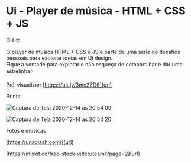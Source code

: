# Ui - Player de música - HTML + CSS + JS

Olá 🤓 <p>
O player de música HTML + CSS e JS é parte de uma série de desafios pessoais para explorar ideias em Ui design. <br>Fique a vontade para explorar e não esqueça de compartilhar e dar uma estrelinha⭐️ 



Pré-visualizar: 
[https://bit.ly/3me2ZD6](url)

Prints:

![Captura de Tela 2020-12-14 às 20 54 09](https://user-images.githubusercontent.com/4931735/102150113-926e3780-3e4e-11eb-82a2-2e59163a7bdc.png)

![Captura de Tela 2020-12-14 às 20 54 20](https://user-images.githubusercontent.com/4931735/102150123-9732eb80-3e4e-11eb-9ae5-5e89939edaff.png)

Fotos e músicas 

[https://unsplash.com/](url)

[https://mixkit.co/free-stock-video/team/?page=2](url)


